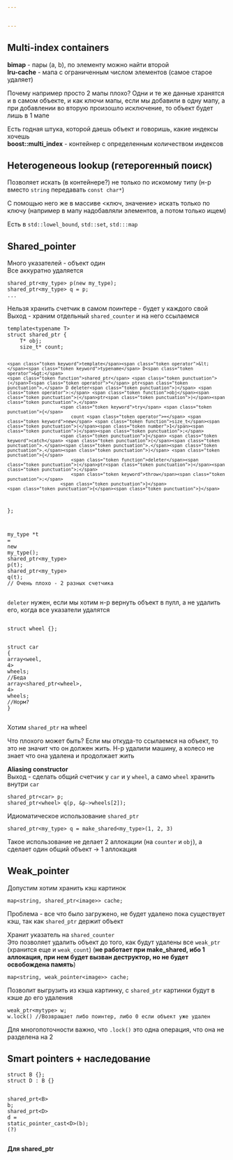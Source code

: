 ```yaml
---


---
```


<h2 id="multi-index-containers">Multi-index containers</h2>
<p><strong>bimap</strong> - пары (a, b), по элементу можно найти второй<br>
<strong>lru-cache</strong> - мапа с ограниченным числом элементов (самое старое удаляет)</p>
<p>Почему например просто 2 мапы плохо? Одни и те же данные хранятся и в самом объекте, и как ключи мапы, если мы добавили в одну мапу, а при добавлении во вторую произошло исключение, то объект будет лишь в 1 мапе</p>
<p>Есть годная штука, которой даешь объект и говоришь, какие индексы хочешь<br>
<strong>boost::multi_index</strong> - контейнер с определенным количеством индексов</p>
<h2 id="heterogeneous-lookup-гетерогенный-поиск">Heterogeneous lookup (гетерогенный поиск)</h2>
<p>Позволяет искать (в контейнере?)  не только по искомому типу (н-р вместо <code>string</code> передавать <code>const char*</code>)</p>
<p>С помощью него же в массиве &lt;ключ, значение&gt; искать только по ключу (например в мапу надобавляли элементов, а потом только ищем)</p>
<p>Есть в <code>std::lowel_bound</code>, <code>std::set</code>, <code>std:::map</code></p>
<h2 id="shared_pointer">Shared_pointer</h2>
<p>Много указателей - объект один<br>
Все аккуратно удаляется</p>
<pre class=" language-cpp"><code class="prism  language-cpp">shared_ptr<span class="token operator">&lt;</span>my_type<span class="token operator">&gt;</span> <span class="token function">p</span><span class="token punctuation">(</span><span class="token keyword">new</span> my_type<span class="token punctuation">)</span><span class="token punctuation">;</span>
shared_ptr<span class="token operator">&lt;</span>my_type<span class="token operator">&gt;</span> q <span class="token operator">=</span> p<span class="token punctuation">;</span>
<span class="token punctuation">.</span><span class="token punctuation">.</span><span class="token punctuation">.</span>
</code></pre>
<p>Нельзя хранить счетчик в самом поинтере - будет у каждого свой<br>
Выход - храним отдельный <code>shared_counter</code> и на него ссылаемся</p>
<pre class=" language-cpp"><code class="prism \ language-cpp"><span class="token keyword">template</span><span class="token operator">&lt;</span><span class="token keyword">typename</span> T<span class="token operator">&gt;</span>
<span class="token keyword">struct</span> shared_ptr <span class="token punctuation">{</span>
	T<span class="token operator">*</span> obj<span class="token punctuation">;</span>
	size_t<span class="token operator">*</span> count<span class="token punctuation">;</span>

	<span class="token keyword">template</span><span class="token operator">&lt;</span><span class="token keyword">typename</span> D<span class="token operator">&gt;</span>
	<span class="token function">shared_ptr</span> <span class="token punctuation">(</span>T<span class="token operator">*</span> ptr<span class="token punctuation">,</span> D deleter<span class="token punctuation">)</span> <span class="token operator">:</span> <span class="token function">obj</span><span class="token punctuation">(</span>ptr<span class="token punctuation">)</span><span class="token punctuation">,</span> 
						<span class="token keyword">try</span> <span class="token punctuation">{</span>
			 				count <span class="token operator">=</span> <span class="token keyword">new</span> <span class="token function">size_t</span><span class="token punctuation">(</span><span class="token number">1</span><span class="token punctuation">)</span><span class="token punctuation">;</span>
						<span class="token punctuation">}</span> <span class="token keyword">catch</span> <span class="token punctuation">(</span><span class="token punctuation">.</span><span class="token punctuation">.</span><span class="token punctuation">.</span><span class="token punctuation">)</span> <span class="token punctuation">{</span>
							<span class="token function">deleter</span><span class="token punctuation">(</span>ptr<span class="token punctuation">)</span><span class="token punctuation">;</span>
							<span class="token keyword">throw</span><span class="token punctuation">;</span>
						<span class="token punctuation">}</span>
	<span class="token punctuation">{</span><span class="token punctuation">}</span>
<span class="token punctuation">}</span><span class="token punctuation">;</span>

my_type <span class="token operator">*</span>t <span class="token operator">=</span> <span class="token keyword">new</span> <span class="token function">my_type</span><span class="token punctuation">(</span><span class="token punctuation">)</span><span class="token punctuation">;</span>
shared_ptr<span class="token operator">&lt;</span>my_type<span class="token operator">&gt;</span> <span class="token function">p</span><span class="token punctuation">(</span>t<span class="token punctuation">)</span><span class="token punctuation">;</span>
shared_ptr<span class="token operator">&lt;</span>my_type<span class="token operator">&gt;</span> <span class="token function">q</span><span class="token punctuation">(</span>t<span class="token punctuation">)</span><span class="token punctuation">;</span> <span class="token comment">// Очень плохо - 2 разных счетчика</span>
</code></pre>
<p><code>deleter</code> нужен, если мы хотим н-р вернуть объект в пулл, а не удалить его, когда все указатели удалятся</p>
<pre class=" language-cpp"><code class="prism  language-cpp">
<span class="token keyword">struct</span> wheel <span class="token punctuation">{</span><span class="token punctuation">}</span><span class="token punctuation">;</span>

<span class="token keyword">struct</span> car <span class="token punctuation">{</span>
	array<span class="token operator">&lt;</span>weel<span class="token punctuation">,</span> <span class="token number">4</span><span class="token operator">&gt;</span> wheels<span class="token punctuation">;</span> <span class="token comment">//Беда</span>
	array<span class="token operator">&lt;</span>shared_ptr<span class="token operator">&lt;</span>wheel<span class="token operator">&gt;</span><span class="token punctuation">,</span> <span class="token number">4</span><span class="token operator">&gt;</span> wheels<span class="token punctuation">;</span> <span class="token comment">//Норм?</span>
<span class="token punctuation">}</span>
</code></pre>
<p>Хотим <code>shared_ptr</code> на wheel</p>
<p>Что плохого может быть? Если мы откуда-то ссылаемся на объект, то это не значит что он должен жить. Н-р удалили машину, а колесо не знает что она удалена и продолжает жить</p>
<p><strong>Aliasing constructor</strong><br>
Выход - сделать общий счетчик у <code>car</code> и у <code>wheel</code>, а само <code>wheel</code> хранить внутри <code>car</code></p>
<pre class=" language-cpp"><code class="prism  language-cpp">shared_ptr<span class="token operator">&lt;</span>car<span class="token operator">&gt;</span> p<span class="token punctuation">;</span>
shared_ptr<span class="token operator">&lt;</span>wheel<span class="token operator">&gt;</span> <span class="token function">q</span><span class="token punctuation">(</span>p<span class="token punctuation">,</span> <span class="token operator">&amp;</span>p<span class="token operator">-</span><span class="token operator">&gt;</span>wheels<span class="token punctuation">[</span><span class="token number">2</span><span class="token punctuation">]</span><span class="token punctuation">)</span><span class="token punctuation">;</span>
</code></pre>
<p>Идиоматическое использование <code>shared_ptr</code></p>
<pre class=" language-cpp"><code class="prism  language-cpp">shared_ptr<span class="token operator">&lt;</span>my_type<span class="token operator">&gt;</span> q <span class="token operator">=</span> make_shared<span class="token operator">&lt;</span>my_type<span class="token operator">&gt;</span><span class="token punctuation">(</span><span class="token number">1</span><span class="token punctuation">,</span> <span class="token number">2</span><span class="token punctuation">,</span> <span class="token number">3</span><span class="token punctuation">)</span>
</code></pre>
<p>Такое использование не делает 2 аллокации (на <code>counter</code> и <code>obj</code>), а сделает один общий объект -&gt; 1 аллокация</p>
<h2 id="weak_pointer">Weak_pointer</h2>
<p>Допустим хотим хранить кэш картинок</p>
<pre class=" language-cpp"><code class="prism  language-cpp">map<span class="token operator">&lt;</span>string<span class="token punctuation">,</span> shared_ptr<span class="token operator">&lt;</span>image<span class="token operator">&gt;&gt;</span> cache<span class="token punctuation">;</span>
</code></pre>
<p>Проблема - все что было загружено, не будет удалено пока существует кэш, так как <code>shared_ptr</code> держит объект</p>
<p>Хранит указатель на <code>shared_counter</code><br>
Это позволяет удалить объект до того, как будут удалены все <code>weak_ptr</code> (хранится еще и <code>weak_count</code>)  (<strong>не работает при make_shared, ибо 1 аллокация, при нем будет вызван деструктор, но не будет освобождена память</strong>)</p>
<pre class=" language-cpp"><code class="prism  language-cpp">map<span class="token operator">&lt;</span>string<span class="token punctuation">,</span> weak_pointer<span class="token operator">&lt;</span>image<span class="token operator">&gt;&gt;</span> cache<span class="token punctuation">;</span>
</code></pre>
<p>Позволит выгрузить из кэша картинку, с <code>shared_ptr</code> картинки будут в кэше до его удаления</p>
<pre class=" language-cpp"><code class="prism  language-cpp">weak_ptr<span class="token operator">&lt;</span>mytype<span class="token operator">&gt;</span> w<span class="token punctuation">;</span>
w<span class="token punctuation">.</span><span class="token function">lock</span><span class="token punctuation">(</span><span class="token punctuation">)</span> <span class="token comment">//Возвращает либо поинтер, либо 0 если объект уже удален</span>
</code></pre>
<p>Для многопоточности важно, что <code>.lock()</code> это одна операция, что она не разделена на 2</p>
<h2 id="smart-pointers--наследование">Smart pointers + наследование</h2>
<pre class=" language-cpp"><code class="prism  language-cpp"><span class="token keyword">struct</span> B <span class="token punctuation">{</span><span class="token punctuation">}</span><span class="token punctuation">;</span>
<span class="token keyword">struct</span> D <span class="token operator">:</span> B <span class="token punctuation">{</span><span class="token punctuation">}</span>

shared_prt<span class="token operator">&lt;</span>B<span class="token operator">&gt;</span> b<span class="token punctuation">;</span>
shared_prt<span class="token operator">&lt;</span>D<span class="token operator">&gt;</span> d <span class="token operator">=</span> static_pointer_cast<span class="token operator">&lt;</span>D<span class="token operator">&gt;</span><span class="token punctuation">(</span>b<span class="token punctuation">)</span><span class="token punctuation">;</span> <span class="token punctuation">(</span><span class="token operator">?</span><span class="token punctuation">)</span>
</code></pre>
<p><strong>Для shared_ptr</strong></p>

